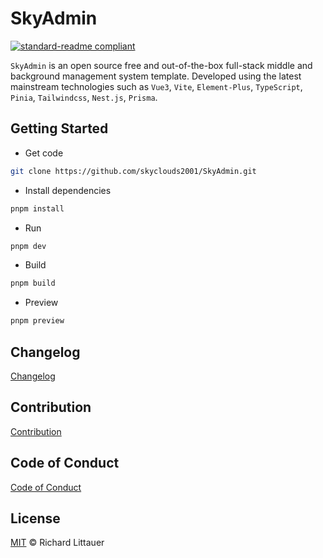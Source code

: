 # SkyAdmin

[![standard-readme compliant](https://img.shields.io/badge/readme%20style-standard-brightgreen.svg?style=flat-square)](https://github.com/RichardLitt/standard-readme)

`SkyAdmin` is an open source free and out-of-the-box full-stack middle and background management system template. Developed using the latest mainstream technologies such as `Vue3`, `Vite`, `Element-Plus`, `TypeScript`, `Pinia`, `Tailwindcss`, `Nest.js`, `Prisma`.

## Getting Started

- Get code

```bash
git clone https://github.com/skyclouds2001/SkyAdmin.git
```

- Install dependencies

```bash
pnpm install
```

- Run

```bash
pnpm dev
```

- Build

```bash
pnpm build
```

- Preview

```bash
pnpm preview
```

## Changelog

[Changelog](CHANGELOG.md)

## Contribution

[Contribution](CONTRIBUTING.md)

## Code of Conduct

[Code of Conduct](CODE_OF_CONDUCT.md)

## License

[MIT](LICENSE) © Richard Littauer
